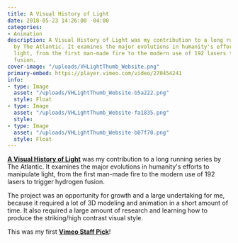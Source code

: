 ```yaml
---
title: A Visual History of Light
date: 2018-05-23 14:26:00 -04:00
categories:
- Animation
description: A Visual History of Light was my contribution to a long running series
  by The Atlantic. It examines the major evolutions in humanity's efforts to manipulate
  light, from the first man-made fire to the modern use of 192 lasers to trigger hydrogen
  fusion.
cover-image: "/uploads/VHLightThumb_Website.png"
primary-embed: https://player.vimeo.com/video/270454241
info:
- type: Image
  asset: "/uploads/VHLightThumb_Website-b5a222.png"
  style: Float
- type: Image
  asset: "/uploads/VHLightThumb_Website-fa1835.png"
  style: 
- type: Image
  asset: "/uploads/VHLightThumb_Website-b07f70.png"
  style: Float
---
```


[**A Visual History of Light**](https://www.theatlantic.com/video/index/560585/visual-history-light/) was my contribution to a long running series by The Atlantic. It examines the major evolutions in humanity's efforts to manipulate light, from the first man-made fire to the modern use of 192 lasers to trigger hydrogen fusion.

The project was an opportunity for growth and a large undertaking for me, because it required a lot of 3D modeling and animation in a short amount of time. It also required a large amount of research and learning how to produce the striking/high contrast visual style.

This was my first [**Vimeo Staff Pick**](https://vimeo.com/270454241)!